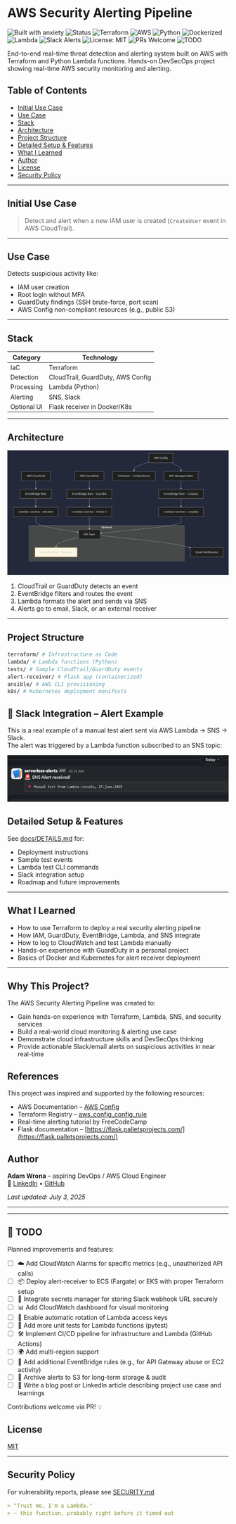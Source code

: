 # AWS Security Alerting Pipeline

![Built with anxiety](https://img.shields.io/badge/built%20with-anxiety-red)
![Status](https://img.shields.io/badge/status-WIP-yellow)
![Terraform](https://img.shields.io/badge/IaC-Terraform-623CE4?logo=terraform)
![AWS](https://img.shields.io/badge/Cloud-AWS-232F3E?logo=amazon-aws)
![Python](https://img.shields.io/badge/python-3.12-blue)
![Dockerized](https://img.shields.io/badge/containerized-yes-informational)
![Lambda](https://img.shields.io/badge/Compute-Lambda-orange?logo=aws-lambda)
![Slack Alerts](https://img.shields.io/badge/Alerts-Slack-4A154B?logo=slack)
![License: MIT](https://img.shields.io/badge/License-MIT-blue.svg)
![PRs Welcome](https://img.shields.io/badge/PRs-welcome-brightgreen.svg)
![TODO](https://img.shields.io/badge/TODO-in%20progress-blueviolet)


  End-to-end real-time threat detection and alerting system built on AWS with Terraform and Python Lambda functions.
  Hands-on DevSecOps project showing real-time AWS security monitoring and alerting.

## Table of Contents

- [Initial Use Case](#initial-use-case)
- [Use Case](#use-case)
- [Stack](#stack)
- [Architecture](#architecture)
- [Project Structure](#project-structure)
- [Detailed Setup & Features](#detailed-setup--features)
- [What I Learned](#what-i-learned)
- [Author](#author)
- [License](#license)
- [Security Policy](#security-policy)

---

## Initial Use Case
> Detect and alert when a new IAM user is created (`CreateUser` event in AWS CloudTrail).

---

## Use Case
Detects suspicious activity like:
- IAM user creation  
- Root login without MFA  
- GuardDuty findings (SSH brute-force, port scan)  
- AWS Config non-compliant resources (e.g., public S3)

---

## Stack

| Category      | Technology                         |
|---------------|------------------------------------|
| IaC           | Terraform                          |
| Detection     | CloudTrail, GuardDuty, AWS Config  |
| Processing    | Lambda (Python)                    |
| Alerting      | SNS, Slack                         |
| Optional UI   | Flask receiver in Docker/K8s       |

---

## Architecture

![AWS Security Alerting Pipeline](diagram.png)

1. CloudTrail or GuardDuty detects an event  
2. EventBridge filters and routes the event  
3. Lambda formats the alert and sends via SNS  
4. Alerts go to email, Slack, or an external receiver

---

## Project Structure

```bash
terraform/ # Infrastructure as Code
lambda/ # Lambda functions (Python)
tests/ # Sample CloudTrail/GuardDuty events
alert-receiver/ # Flask app (containerized)
ansible/ # AWS CLI provisioning
k8s/ # Kubernetes deployment manifests
```

## 🔔 Slack Integration – Alert Example

This is a real example of a manual test alert sent via AWS Lambda → SNS → Slack.  
The alert was triggered by a Lambda function subscribed to an SNS topic:

![Slack Alert Example](docs/screenshots/slack_screenshot.png)

## Detailed Setup & Features

See [docs/DETAILS.md](docs/DETAILS.md) for:

- Deployment instructions  
- Sample test events  
- Lambda test CLI commands  
- Slack integration setup  
- Roadmap and future improvements

---

## What I Learned

- How to use Terraform to deploy a real security alerting pipeline  
- How IAM, GuardDuty, EventBridge, Lambda, and SNS integrate  
- How to log to CloudWatch and test Lambda manually  
- Hands-on experience with GuardDuty in a personal project  
- Basics of Docker and Kubernetes for alert receiver deployment

---
## Why This Project?

The AWS Security Alerting Pipeline was created to:
- Gain hands-on experience with Terraform, Lambda, SNS, and security services
- Build a real-world cloud monitoring & alerting use case
- Demonstrate cloud infrastructure skills and DevSecOps thinking
- Provide actionable Slack/email alerts on suspicious activities in near real-time

## References

This project was inspired and supported by the following resources:

- AWS Documentation – [AWS Config](https://docs.aws.amazon.com/config/)
- Terraform Registry – [aws_config_config_rule](https://registry.terraform.io/providers/hashicorp/aws/latest/docs/resources/config_config_rule)
- Real-time alerting tutorial by FreeCodeCamp
- Flask documentation – [https://flask.palletsprojects.com/](https://flask.palletsprojects.com/)

## Author

**Adam Wrona** – aspiring DevOps / AWS Cloud Engineer  
🔗 [LinkedIn](https://www.linkedin.com/in/adam-wrona-111ba728b) • [GitHub](https://github.com/cloudcr0w)

_Last updated: July 3, 2025_

---

---

## 🚧 TODO

Planned improvements and features:

- [ ] ☁️ Add CloudWatch Alarms for specific metrics (e.g., unauthorized API calls)
- [ ] 📦 Deploy alert-receiver to ECS (Fargate) or EKS with proper Terraform setup
- [ ] 🔐 Integrate secrets manager for storing Slack webhook URL securely
- [ ] 📊 Add CloudWatch dashboard for visual monitoring
- [ ] 🔄 Enable automatic rotation of Lambda access keys
- [ ] 🧪 Add more unit tests for Lambda functions (pytest)
- [ ] 🛠️ Implement CI/CD pipeline for infrastructure and Lambda (GitHub Actions)
- [ ] 🌍 Add multi-region support
- [ ] 🧩 Add additional EventBridge rules (e.g., for API Gateway abuse or EC2 activity)
- [ ] 📁 Archive alerts to S3 for long-term storage & audit
- [ ] 📖 Write a blog post or LinkedIn article describing project use case and learnings

Contributions welcome via PR! 💡

## License

[MIT](LICENSE)

---

## Security Policy

For vulnerability reports, please see [SECURITY.md](SECURITY.md)

```markdown
> "Trust me, I'm a Lambda."  
> — this function, probably right before it timed out
```
